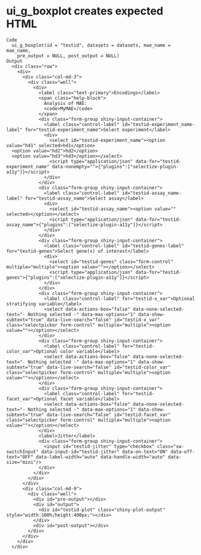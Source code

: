# ui_g_boxplot creates expected HTML

    Code
      ui_g_boxplot(id = "testid", datasets = datasets, mae_name = mae_name,
        pre_output = NULL, post_output = NULL)
    Output
      <div class="row">
        <div>
          <div class="col-md-3">
            <div class="well">
              <div>
                <label class="text-primary">Encodings</label>
                <span class="help-block">
                  Analysis of MAE:
                  <code>MyMAE</code>
                </span>
                <div class="form-group shiny-input-container">
                  <label class="control-label" id="testid-experiment_name-label" for="testid-experiment_name">Select experiment</label>
                  <div>
                    <select id="testid-experiment_name"><option value="hd1" selected>hd1</option>
      <option value="hd2">hd2</option>
      <option value="hd3">hd3</option></select>
                    <script type="application/json" data-for="testid-experiment_name" data-nonempty="">{"plugins":["selectize-plugin-a11y"]}</script>
                  </div>
                </div>
                <div class="form-group shiny-input-container">
                  <label class="control-label" id="testid-assay_name-label" for="testid-assay_name">Select assay</label>
                  <div>
                    <select id="testid-assay_name"><option value="" selected></option></select>
                    <script type="application/json" data-for="testid-assay_name">{"plugins":["selectize-plugin-a11y"]}</script>
                  </div>
                </div>
                <div class="form-group shiny-input-container">
                  <label class="control-label" id="testid-genes-label" for="testid-genes">Select gene(s) of interest</label>
                  <div>
                    <select id="testid-genes" class="form-control" multiple="multiple"><option value=""></option></select>
                    <script type="application/json" data-for="testid-genes">{"plugins":["selectize-plugin-a11y"]}</script>
                  </div>
                </div>
                <div class="form-group shiny-input-container">
                  <label class="control-label" for="testid-x_var">Optional stratifying variable</label>
                  <select data-actions-box="false" data-none-selected-text="- Nothing selected -" data-max-options="1" data-show-subtext="true" data-live-search="false" id="testid-x_var" class="selectpicker form-control" multiple="multiple"><option value=""></option></select>
                </div>
                <div class="form-group shiny-input-container">
                  <label class="control-label" for="testid-color_var">Optional color variable</label>
                  <select data-actions-box="false" data-none-selected-text="- Nothing selected -" data-max-options="1" data-show-subtext="true" data-live-search="false" id="testid-color_var" class="selectpicker form-control" multiple="multiple"><option value=""></option></select>
                </div>
                <div class="form-group shiny-input-container">
                  <label class="control-label" for="testid-facet_var">Optional facet variable</label>
                  <select data-actions-box="false" data-none-selected-text="- Nothing selected -" data-max-options="1" data-show-subtext="true" data-live-search="false" id="testid-facet_var" class="selectpicker form-control" multiple="multiple"><option value=""></option></select>
                </div>
                <label>Jitter</label>
                <div class="form-group shiny-input-container">
                  <input id="testid-jitter" type="checkbox" class="sw-switchInput" data-input-id="testid-jitter" data-on-text="ON" data-off-text="OFF" data-label-width="auto" data-handle-width="auto" data-size="mini"/>
                </div>
              </div>
            </div>
          </div>
          <div class="col-md-9">
            <div class="well">
              <div id="pre-output"></div>
              <div id="output">
                <div id="testid-plot" class="shiny-plot-output" style="width:100%;height:400px;"></div>
              </div>
              <div id="post-output"></div>
            </div>
          </div>
        </div>
      </div>

